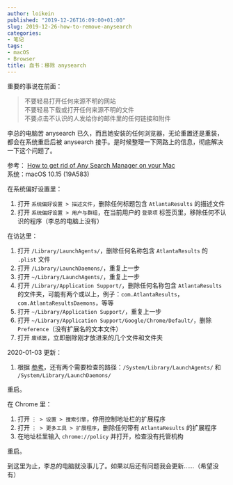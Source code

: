```yaml
---
author: loikein
published: "2019-12-26T16:09:00+01:00"
slug: 2019-12-26-how-to-remove-anysearch
categories:
- 笔记
tags:
- macOS
- Browser
title: 血书：移除 anysearch
---
```

重要的事说在前面：  

> 不要轻易打开任何来源不明的网站  
> 不要轻易下载或打开任何来源不明的文件  
> 不要点击不认识的人发给你的邮件里的任何链接和附件


李总的电脑苦 anysearch 已久，而且她安装的任何浏览器，无论重置还是重装，都会在系统重启后被
anysearch 接手。是时候整理一下网路上的信息，彻底解决一下这个问题了。  
  
参考： [How to get rid of Any Search Manager on your Mac](https://macpaw.com/how-to/remove-anysearch-malware-from-mac)  
系统：macOS 10.15 (19A583)

在系统偏好设置里：  

1.  打开 `系统偏好设置 > 描述文件`，删除任何标题包含 `AtlantaResults`
    的描述文件
2.  打开 `系统偏好设置 > 用户与群组`，在当前用户的 `登录项`
    标签页里，移除任何不认识的程序（李总的电脑上没有）

在访达里：  

1.  打开 `/Library/LaunchAgents/`，删除任何名称包含 `AtlantaResults` 的
    `.plist` 文件
2.  打开 `/Library/LaunchDaemons/`，重复上一步
3.  打开 `~/Library/LaunchAgents/`，重复上一步
4.  打开 `/Library/Application Support/`，删除任何名称包含
    `AtlantaResults`
    的文件夹，可能有两个或以上，例子：`com.AtlantaResults`，`com.AtlantaResultsDaemons`，等等
5.  打开 `~/Library/Application Support/`，重复上一步
6.  打开 `~/Library/Application Support/Google/Chrome/Default/`，删除
    `Preference`（没有扩展名的文本文件）
7.  打开 `废纸篓`，立即删除刚才放进来的几个文件和文件夹

2020-01-03 更新：  

1.  根据 [参考](https://discussions.apple.com/thread/8394251)，还有两个需要检查的路径：`/System/Library/LaunchAgents/` 和 `/System/Library/LaunchDaemons/`

重启。  

在 Chrome 里：  

1.  打开 `⋮ > 设置 > 搜索引擎`，停用控制地址栏的扩展程序
2.  打开 `⋮ > 更多工具 > 扩展程序`，删除任何带有 `AtlantaResults`
    的扩展程序 
3.  在地址栏里输入 `chrome://policy` 并打开，检查没有托管机构

重启。  

到这里为止，李总的电脑就没事儿了。如果以后还有问题我会更新……（希望没有）
